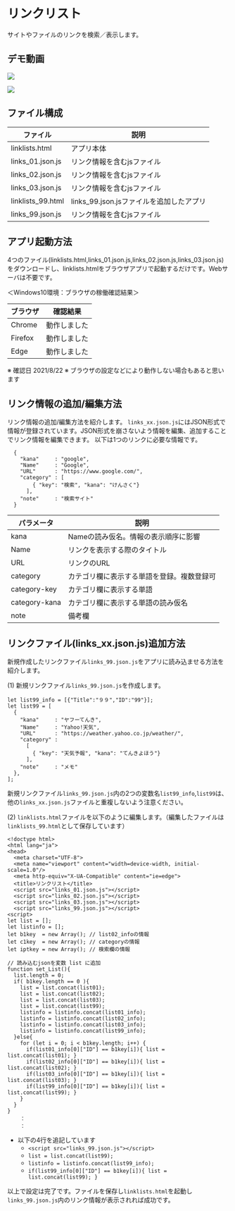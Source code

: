 # リンクリスト

サイトやファイルのリンクを検索／表示します。

## デモ動画

[![](https://img.youtube.com/vi/AxJkSmBLeFU/0.jpg)](https://www.youtube.com/watch?v=AxJkSmBLeFU)

[![](https://img.youtube.com/vi/gzVICp4xvZs/0.jpg)](https://www.youtube.com/watch?v=gzVICp4xvZs)


## ファイル構成

|ファイル|説明|
|---|---|
|linklists.html|アプリ本体|
|links_01.json.js|リンク情報を含むjsファイル|
|links_02.json.js|リンク情報を含むjsファイル|
|links_03.json.js|リンク情報を含むjsファイル|
|linklists_99.html|links_99.json.jsファイルを追加したアプリ|
|links_99.json.js|リンク情報を含むjsファイル|


## アプリ起動方法

4つのファイル(linklists.html,links_01.json.js,links_02.json.js,links_03.json.js)をダウンロードし、linklists.htmlをブラウザアプリで起動するだけです。Webサーバは不要です。

＜Windows10環境：ブラウザの稼働確認結果＞

|ブラウザ|確認結果|
|------|------|
|Chrome|動作しました|
|Firefox|動作しました|
|Edge|動作しました|

※ 確認日 2021/8/22
※ ブラウザの設定などにより動作しない場合もあると思います

## リンク情報の追加/編集方法

リンク情報の追加/編集方法を紹介します。
`links_xx.json.js`にはJSON形式で情報が登録されています。JSON形式を崩さないよう情報を編集、追加することでリンク情報を編集できます。
以下は1つのリンクに必要な情報です。

```
  {
    "kana"     : "google",
    "Name"     : "Google",
    "URL"      : "https://www.google.com/",
    "category" : [
        { "key": "検索", "kana": "けんさく"}
      ],
    "note"     : "検索サイト"
  }
```

|パラメータ|説明|
|--------|--------|
|kana|Nameの読み仮名。情報の表示順序に影響|
|Name|リンクを表示する際のタイトル|
|URL|リンクのURL|
|category|カテゴリ欄に表示する単語を登録。複数登録可|
|category-key|カテゴリ欄に表示する単語|
|category-kana|カテゴリ欄に表示する単語の読み仮名|
|note|備考欄|


## リンクファイル(links_xx.json.js)追加方法

新規作成したリンクファイル`links_99.json.js`をアプリに読み込ませる方法を紹介します。

(1) 新規リンクファイル`links_99.json.js`を作成します。

```
let list99_info = [{"Title":"９９","ID":"99"}];
let list99 = [
  {
    "kana"     : "ヤフーてんき",
    "Name"     : "Yahoo!天気",
    "URL"      : "https://weather.yahoo.co.jp/weather/",
    "category" : 
      [
        { "key": "天気予報", "kana": "てんきよほう"}
      ],
    "note"     : "メモ"
  },
];
```

新規リンクファイル`links_99.json.js`内の2つの変数名`list99_info`,`list99`は、他の`links_xx.json.js`ファイルと重複しないよう注意ください。

(2) `linklists.html`ファイルを以下のように編集します。（編集したファイルは`linklists_99.html`として保存しています）

```
<!doctype html>
<html lang="ja">
<head>
  <meta charset="UTF-8">
  <meta name="viewport" content="width=device-width, initial-scale=1.0"/>
  <meta http-equiv="X-UA-Compatible" content="ie=edge">
  <title>リンクリスト</title>
  <script src="links_01.json.js"></script>
  <script src="links_02.json.js"></script>
  <script src="links_03.json.js"></script>
  <script src="links_99.json.js"></script>
<script>
let list = [];
let listinfo = [];
let b1key  = new Array(); // list02_infoの情報
let c1key  = new Array(); // categoryの情報
let iptkey = new Array(); // 検索欄の情報

// 読み込むjsonを変数 list に追加
function set_List(){
  list.length = 0;
  if( b1key.length == 0 ){
    list = list.concat(list01);
    list = list.concat(list02);
    list = list.concat(list03);
    list = list.concat(list99);
    listinfo = listinfo.concat(list01_info);
    listinfo = listinfo.concat(list02_info);
    listinfo = listinfo.concat(list03_info);
    listinfo = listinfo.concat(list99_info);
  }else{
    for (let i = 0; i < b1key.length; i++) {
      if(list01_info[0]["ID"] == b1key[i]){ list = list.concat(list01); }
      if(list02_info[0]["ID"] == b1key[i]){ list = list.concat(list02); }
      if(list03_info[0]["ID"] == b1key[i]){ list = list.concat(list03); }
      if(list99_info[0]["ID"] == b1key[i]){ list = list.concat(list99); }
    }
  }
}
    ：
    ：
```

- 以下の4行を追記しています
    - `<script src="links_99.json.js"></script>`
    - `list = list.concat(list99);`
    - `listinfo = listinfo.concat(list99_info);`
    - `if(list99_info[0]["ID"] == b1key[i]){ list = list.concat(list99); }`

以上で設定は完了です。ファイルを保存し`linklists.html`を起動し`links_99.json.js`内のリンク情報が表示されれば成功です。
